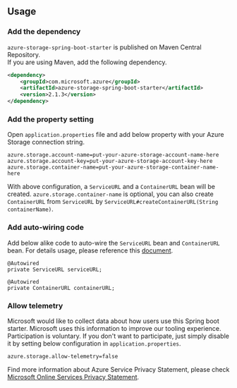 ## Usage

### Add the dependency

`azure-storage-spring-boot-starter` is published on Maven Central Repository.  
If you are using Maven, add the following dependency.  

```xml
<dependency>
    <groupId>com.microsoft.azure</groupId>
    <artifactId>azure-storage-spring-boot-starter</artifactId>
    <version>2.1.3</version>
</dependency>
```

### Add the property setting

Open `application.properties` file and add below property with your Azure Storage connection string.

```
azure.storage.account-name=put-your-azure-storage-account-name-here
azure.storage.account-key=put-your-azure-storage-account-key-here
azure.storage.container-name=put-your-azure-storage-container-name-here
```

With above configuration, a `ServiceURL` and a `ContainerURL` bean will be created.
`azure.storage.container-name` is optional, you can also create `ContainerURL` from `ServiceURL` by `ServiceURL#createContainerURL(String containerName)`.

### Add auto-wiring code

Add below alike code to auto-wire the `ServiceURL` bean and `ContainerURL` bean. For details usage, please reference this [document](https://docs.microsoft.com/en-us/azure/storage/blobs/storage-quickstart-blobs-java-v10#upload-blobs-to-the-container).

```
@Autowired
private ServiceURL serviceURL;

@Autowired
private ContainerURL containerURL;
```

### Allow telemetry
Microsoft would like to collect data about how users use this Spring boot starter. Microsoft uses this information to improve our tooling experience. Participation is voluntary. If you don't want to participate, just simply disable it by setting below configuration in `application.properties`.
```
azure.storage.allow-telemetry=false
```
Find more information about Azure Service Privacy Statement, please check [Microsoft Online Services Privacy Statement](https://www.microsoft.com/en-us/privacystatement/OnlineServices/Default.aspx). 

